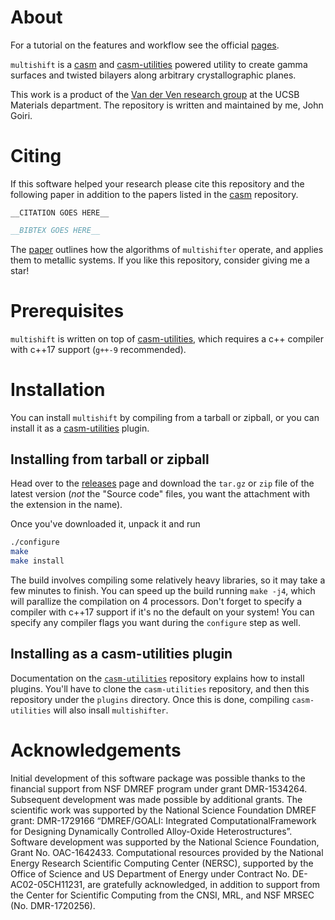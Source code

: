 # About
For a tutorial on the features and workflow see the official [pages](https://goirijo.github.io/multishifter).

`multishift` is a [casm](https://github.com/prisms-center/CASMcode) and [casm-utilities](https://github.com/goirijo/casm-utilities) powered utility to create gamma surfaces and twisted bilayers along arbitrary crystallographic planes.

This work is a product of the [Van der Ven research group](https://labs.materials.ucsb.edu/vanderven/anton/) at the UCSB Materials department.
The repository is written and maintained by me, John Goiri.

# Citing
If this software helped your research please cite this repository and the following paper in addition to the papers listed in the [casm](https://github.com/prisms-center/CASMcode) repository.

```
__CITATION GOES HERE__
```

```bibtex
__BIBTEX GOES HERE__
```

The [paper](link/to/paper) outlines how the algorithms of `multishifter` operate, and applies them to metallic systems.
If you like this repository, consider giving me a star!

# Prerequisites
`multishift` is written on top of [casm-utilities](https://github.com/goirijo/casm-utilities), which requires a c++ compiler with c++17 support (`g++-9` recommended).

# Installation
You can install `multishift` by compiling from a tarball or zipball, or you can install it as a [casm-utilities](https://github.com/goirijo/casm-utilities) plugin.

## Installing from tarball or zipball
Head over to the [releases](https://github.com/goirijo/multishifter/releases) page and download the `tar.gz` or `zip` file of the latest version (*not* the "Source code" files, you want the attachment with the extension in the name).

Once you've downloaded it, unpack it and run

```bash
./configure
make
make install
```
    
The build involves compiling some relatively heavy libraries, so it may take a few minutes to finish. You can speed up the build running `make -j4`, which will parallize the compilation on 4 processors.
Don't forget to specify a compiler with c++17 support if it's no the default on your system!
You can specify any compiler flags you want during the `configure` step as well.

## Installing as a casm-utilities plugin
Documentation on the [`casm-utilities`](https://github.com/goirijo/casm-utilities) repository explains how to install plugins.
You'll have to clone the `casm-utilities` repository, and then this repository under the `plugins` directory.
Once this is done, compiling `casm-utilities` will also insall `multishifter`.

# Acknowledgements
Initial development of this software package was possible thanks to the financial support from NSF DMREF program under grant DMR-1534264.
Subsequent development was made possible by additional grants.
The scientific work was supported by the National Science Foundation DMREF grant: DMR-1729166 “DMREF/GOALI: Integrated ComputationalFramework for Designing Dynamically Controlled Alloy-Oxide Heterostructures”.
Software development was supported by the National Science Foundation, Grant No. OAC-1642433.
Computational resources provided by the National Energy Research Scientific Computing Center (NERSC), supported by the Office of Science and US Department of Energy under Contract No. DE-AC02-05CH11231, are gratefully acknowledged, in addition to support from the Center for Scientific Computing from the CNSI, MRL, and NSF MRSEC (No. DMR-1720256).

